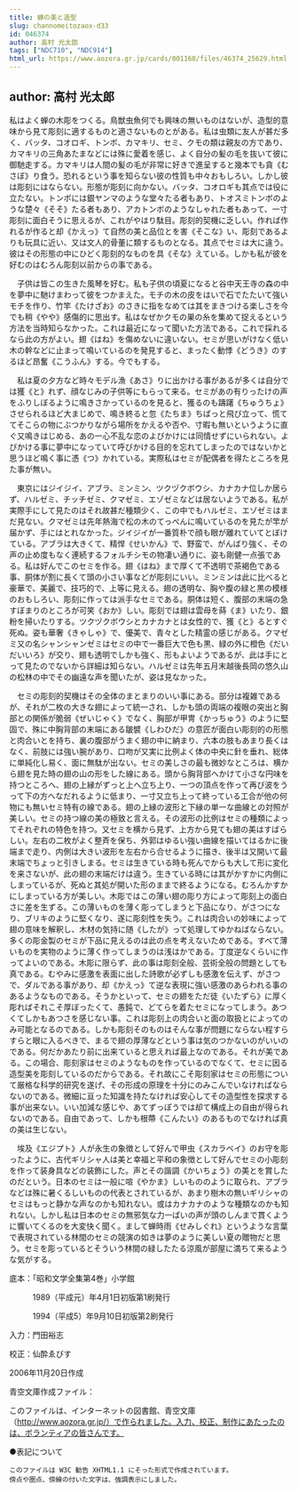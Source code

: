 ```yaml
---
title: 蝉の美と造型
slug: channomeitozaox-d33
id: 046374
author: 高村 光太郎
tags: ["NDC710", "NDC914"]
html_url: https://www.aozora.gr.jp/cards/001168/files/46374_25629.html
---
```


## author: 高村 光太郎

私はよく蝉の木彫をつくる。鳥獣虫魚何でも興味の無いものはないが、造型的意味から見て彫刻に適するものと適さないものとがある。私は虫類に友人が甚だ多く、バッタ、コオロギ、トンボ、カマキリ、セミ、クモの類は親友の方であり、カマキリの三角あたまなどには殊に愛着を感じ、よく自分の髪の毛を抜いて彼に御馳走する。カマキリは人間の髪の毛が非常に好きで進呈すると幾本でも貪《むさぼ》り食う。恐れるという事を知らない彼の性質も中々おもしろい。しかし彼は彫刻にはならない。形態が彫刻に向かない。バッタ、コオロギも其点では役に立たない。トンボには銀ヤンマのような堂々たる者もあり、トオスミトンボのような楚々《そそ》たる者もあり、アカトンボのようなしゃれた者もあって、一寸彫刻に面白そうに思えるが、これがやはり駄目。彫刻的契機に乏しい。作れば作れるが作ると却《かえっ》て自然の美と品位とを害《そこな》い、彫刻であるよりも玩具に近い、又は文人的骨董に類するものとなる。其点でセミは大に違う。彼はその形態の中にひどく彫刻的なものを具《そな》えている。しかも私が彼を好むのはむろん彫刻以前からの事である。

　子供は皆この生きた風琴を好む。私も子供の頃夏になると谷中天王寺の森の中を夢中に馳けまわって彼をつかまえた。モチの木の皮をはいで石でたたいて強いモチを作り、竹竿《たけざお》のさきに指をなめては其をまきつける楽しさを今でも稍《やや》感傷的に思出す。私はなぜかクモの巣の糸を集めて捉えるという方法を当時知らなかった。これは最近になって聞いた方法である。これで採れるなら此の方がよい。翅《はね》を傷めないに違いない。セミが思いがけなく低い木の幹などに止まって鳴いているのを発見すると、まったく動悸《どうき》のするほど昂奮《こうふん》する。今でもする。



　私は夏の夕方など時々モデル漁《あさ》りに出かける事があるが多くは自分では獲《と》れず、顔なじみの子供等にもらって来る。セミがあの有りったけの声をふりしぼるように鳴きさかっているのを見ると、獲るのも躊躇《ちゅうちょ》させられるほど大まじめで、鳴き終ると忽《たちま》ちぱっと飛び立って、慌ててそこらの物にぶつかりながら場所をかえるや否や、寸暇も無いというように直ぐ又鳴きはじめる、あの一心不乱な恋のよびかけには同情せずにいられない。よびかける事に夢中になっていて呼びかける目的を忘れてしまったのではないかと思うほど鳴く事に憑《つ》かれている。実際私はセミが配偶者を得たところを見た事が無い。



　東京にはジイジイ、アブラ、ミンミン、ツクヅクボウシ、カナカナ位しか居らず、ハルゼミ、チッチゼミ、クマゼミ、エゾゼミなどは居ないようである。私が実際手にして見たのはそれ故甚だ種類少く、この中でもハルゼミ、エゾゼミはまだ見ない。クマゼミは先年熱海で松の木のてっぺんに鳴いているのを見たが竿が届かず、手にはとれなかった。ジイジイが一番質朴で顔も眼が離れていてとぼけている。アブラは大きくて、精悍《せいかん》で、野蛮で、がんばり強く、その声の止め度もなく連続するフォルチシモの物凄い通りに、姿も剛健一点張である。私は好んでこのセミを作る。翅《はね》まで厚くて不透明で茶褐色である事、胴体が割に長くて頭の小さい事などが彫刻にいい。ミンミンは此に比べると豪華で、美麗で、技巧的で、上等に見える。翅の透明な、胸や腹の緑と黒の模様のおもしろい、彫刻に作っては派手なセミである。胴体は短く、腹部の末端の急すぼまりのところが可笑《おか》しい。彫刻では翅は雲母を蒔《ま》いたり、銀粉を掃いたりする。ツクヅクボウシとカナカナとは女性的で、獲《と》るとすぐ死ぬ。姿も華奢《きゃしゃ》で、優美で、青々とした精霊の感じがある。クマゼミ又の名シャンシャンゼミはセミの中で一番巨大で色も黒、緑の外に橙色《だいだいいろ》が交り、翅も透明でしかも強く、形もよいようであるが、此は手にとって見たのでないから詳細は知らない。ハルゼミは先年五月末越後長岡の悠久山の松林の中でその幽遠な声を聞いたが、姿は見なかった。



　セミの彫刻的契機はその全体のまとまりのいい事にある。部分は複雑であるが、それが二枚の大きな翅によって統一され、しかも頭の両端の複眼の突出と胸部との関係が脆弱《ぜいじゃく》でなく、胸部が甲冑《かっちゅう》のように堅固で、殊に中胸背部の末端にある皺襞《しわひだ》の意匠が面白い彫刻的の形態と肉合いとを持ち、裏の腹部がうまく翅の中に納まり、六本の肢もあまり長くはなく、前肢には強い腕があり、口吻が又実に比例よく体の中央に針を垂れ、総体に単純化し易く、面に無駄が出ない。セミの美しさの最も微妙なところは、横から翅を見た時の翅の山の形をした線にある。頭から胸背部へかけて小さな円味を持つところへ、翅の上縁がずっと上へ立ち上り、一つの頂点を作って再び波をうって下の方へなだれるように低まり、一寸又立ち上って終っている工合が他の何物にも無いセミ特有の線である。翅の上縁の波形と下縁の単一な曲線との対照が美しい。セミの持つ線の美の極致と言える。その波形の比例はセミの種類によってそれぞれの特色を持つ。又セミを横から見ず、上方から見ても翅の美はすばらしい。左右の二枚がよく整斉を保ち、外郭はゆるい強い曲線を描いてはるかに後端まで走り、内側は大きい波形を左右から合せるように描き、後半は又開いて最末端でちょっと引きしまる。セミは生きている時も死んでからも大して形に変化を来さないが、此の翅の末端だけは違う。生きている時には其がかすかに内側にしまっているが、死ぬと其処が開いた形のままで終るようになる。むろんかすかにしまっている方が美しい。木彫ではこの薄い翅の彫り方によって彫刻上の面白さに差を生ずる。この薄いものを薄く彫ってしまうと下品になり、がさつになり、ブリキのように堅くなり、遂に彫刻性を失う。これは肉合いの妙味によって翅の意味を解釈し、木材の気持に随《したが》って処理してゆかねばならない。多くの彫金製のセミが下品に見えるのは此の点を考えないためである。すべて薄いものを実物のように薄く作ってしまうのは浅はかである。丁度逆なくらいに作ってよいのである。木彫に限らず、此の事は彫刻全般、芸術全般の問題としても真である。むやみに感激を表面に出した詩歌が必ずしも感激を伝えず、がさつで、ダルである事があり、却《かえっ》て逆な表現に強い感激のあらわれる事のあるようなものである。そうかといって、セミの翅をただ徒《いたずら》に厚く彫ればそれこそ厚ぼったくて、愚鈍で、どてらを着たセミになってしまう。あつくてしかもあつさを感じない事。これは彫刻上の肉合いと面の取扱とによってのみ可能となるのである。しかも彫刻そのものはそんな事が問題にならない程すらすらと眼に入るべきで、まるで翅の厚薄などという事は気のつかないのがいいのである。何だかあたり前に出来ていると思えれば最上なのである。それが美である。この場合、彫刻家はセミのようなものを作っているのでなくて、セミに因る造型美を彫刻しているのだからである。それ故にこそ彫刻家はセミの形態について厳格な科学的研究を遂げ、その形成の原理を十分にのみこんでいなければならないのである。微細に亘った知識を持たなければ安心してその造型性を探求する事が出来ない。いい加減な感じや、あてずっぽうでは却て構成上の自由が得られないのである。自由であって、しかも根蔕《こんたい》のあるものでなければ真の美は生じない。



　埃及《エジプト》人が永生の象徴として好んで甲虫《スカラベイ》のお守を彫ったように、古代ギリシャ人は美と幸福と平和の象徴として好んでセミの小彫刻を作って装身具などの装飾にした。声とその諧調《かいちょう》の美とを賞したのだという。日本のセミは一般に喧《やかま》しいもののように取られ、アブラなどは殊に暑くるしいものの代表とされているが、あまり樹木の無いギリシャのセミはもっと静かな声なのかも知れない。或はカナカナのような種類なのかも知れない。しかし私は日本のセミの無邪気な力一ぱいの声が頭のしんまで貫くように響いてくるのを大変快く聞く。まして蝉時雨《せみしぐれ》というような言葉で表現されている林間のセミの競演の如きは夢のように美しい夏の贈物だと思う。セミを彫っているとそういう林間の緑したたる涼風が部屋に満ちて来るような気がする。













底本：「昭和文学全集第4巻」小学館


　　　1989（平成元）年4月1日初版第1刷発行

　　　1994（平成5）年9月10日初版第2刷発行

入力：門田裕志

校正：仙酔ゑびす

2006年11月20日作成

青空文庫作成ファイル：

このファイルは、インターネットの図書館、青空文庫（http://www.aozora.gr.jp/）で作られました。入力、校正、制作にあたったのは、ボランティアの皆さんです。











●表記について


	このファイルは W3C 勧告 XHTML1.1 にそった形式で作成されています。
	傍点や圏点、傍線の付いた文字は、強調表示にしました。